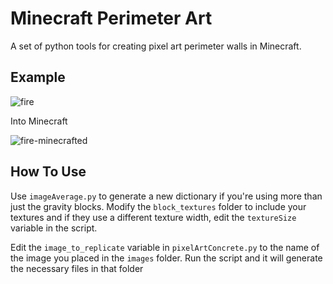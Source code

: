 # Minecraft Perimeter Art
A set of python tools for creating pixel art perimeter walls in Minecraft.

## Example

![fire](https://user-images.githubusercontent.com/30124354/119706448-e0ea1e00-be51-11eb-8d02-6b1a29493329.png)

Into Minecraft

![fire-minecrafted](https://user-images.githubusercontent.com/30124354/119706460-e47da500-be51-11eb-8f4c-f296f2af340f.png)


## How To Use
Use `imageAverage.py` to generate a new dictionary if you're using more than just the gravity blocks. Modify the `block_textures` folder to include your textures and if they use a different texture width, edit the `textureSize` variable in the script.

Edit the `image_to_replicate` variable in `pixelArtConcrete.py` to the name of the image you placed in the `images` folder. Run the script and it will generate the necessary files in that folder
